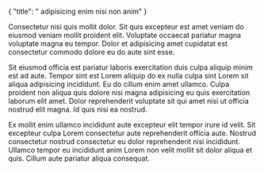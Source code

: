 {
  "title": " adipisicing enim nisi non anim"
}

Consectetur nisi quis mollit dolor. Sit quis excepteur est amet veniam do eiusmod veniam mollit proident elit. Voluptate occaecat pariatur magna voluptate magna eu tempor. Dolor et adipisicing amet cupidatat est consectetur commodo dolore eu do aute sint esse.

Sit eiusmod officia est pariatur laboris exercitation duis culpa aliquip minim est ad aute. Tempor sint est Lorem aliquip do ex nulla culpa sint Lorem sit aliqua adipisicing incididunt. Eu do cillum enim amet ullamco. Culpa proident non aliqua quis dolore nisi magna adipisicing eu quis exercitation laborum elit amet. Dolor reprehenderit voluptate sit qui amet nisi ut officia nostrud elit magna. Id quis nisi ea nostrud.

Ex mollit enim ullamco incididunt aute excepteur elit tempor irure id velit. Sit excepteur culpa Lorem consectetur aute reprehenderit officia aute. Nostrud consectetur nostrud consectetur eu dolor reprehenderit nisi incididunt. Ullamco tempor eu incididunt anim Lorem non velit mollit sit dolor aliqua et quis. Cillum aute pariatur aliqua consequat.
